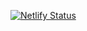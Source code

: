 [![Netlify Status](https://api.netlify.com/api/v1/badges/afe96566-b992-45a9-ae52-29dc117b9a2c/deploy-status)](https://app.netlify.com/sites/vocal-arithmetic-0b6c72/deploys)
